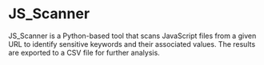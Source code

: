 # JS_Scanner
JS_Scanner is a Python-based tool that scans JavaScript files from a given URL to identify sensitive keywords and their associated values. The results are exported to a CSV file for further analysis.
